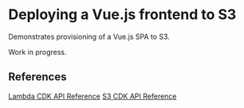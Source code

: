 # Deploying a Vue.js frontend to S3

Demonstrates provisioning of a Vue.js SPA to S3.

Work in progress.

## References

[Lambda CDK API Reference](https://docs.aws.amazon.com/cdk/api/latest/docs/aws-lambda-readme.html)
[S3 CDK API Reference](https://docs.aws.amazon.com/cdk/api/latest/docs/aws-s3-readme.html)
